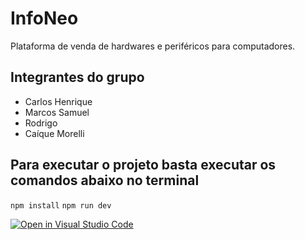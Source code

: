 # InfoNeo

Plataforma de venda de hardwares e periféricos para computadores.

## Integrantes do grupo
- Carlos Henrique
- Marcos Samuel
- Rodrigo 
- Caíque Morelli

## Para executar o projeto basta executar os comandos abaixo no terminal

``` npm install ```
``` npm run dev ```


[![Open in Visual Studio Code](https://classroom.github.com/assets/open-in-vscode-c66648af7eb3fe8bc4f294546bfd86ef473780cde1dea487d3c4ff354943c9ae.svg)](https://classroom.github.com/online_ide?assignment_repo_id=10582270&assignment_repo_type=AssignmentRepo)
